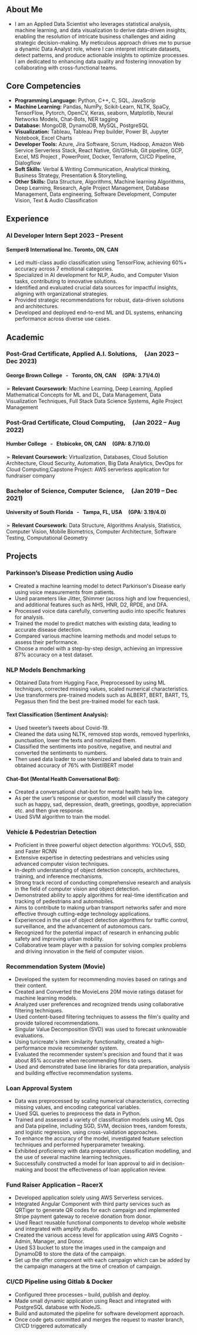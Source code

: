 ## About Me
*  I am an Applied Data Scientist who leverages statistical analysis, machine learning, and data visualization to derive data-driven insights, enabling the resolution of intricate business challenges and aiding strategic decision-making. My meticulous approach drives me to pursue a dynamic Data Analyst role, where I can interpret intricate datasets, detect patterns, and produce actionable insights to optimize processes. I am dedicated to enhancing data quality and fostering innovation by collaborating with cross-functional teams.

## Core Competencies
*  **Programming Language:** Python, C++, C, SQL, JavaScrip
*  **Machine Learning:** Pandas, NumPy, Scikit-Learn, NLTK, SpaCy, TensorFlow, Pytorch, OpenCV, Keras, seaborn, Matplotlib, Neural Networks Models, Chat-Bots, NER tagging
*  **Database:** MongoDB, DynamoDB, MySQL, PostgreSQL
*  **Visualization:** Tableau, Tableau Prep builder, Power BI, Jupyter Notebook, Excel Charts
*  **Developer Tools:** Azure, Jira Software, Scrum, Hadoop, Amazon Web Service Serverless Stack, React Native, Git/GitHub, Git pipeline, GCP, Excel, MS Project , PowerPoint, Docker, Terraform, CI/CD Pipeline, Dialogflow
*  **Soft Skills:** Verbal & Writing Communication, Analytical thinking, Business Strategy, Presentation & Storytelling,
*  **Other Skills:** Data Structure, Algorithms, Machine learning Algorithms, Deep Learning, Research, Agile Project Management, Database Management, Data engineering, Software Development, Computer Vision, Text & Audio Classification

## Experience
### AI Developer Intern 											              Sept 2023 – Present 
#### Semper8 International Inc.											          Toronto, ON, CAN
* Led multi-class audio classification using TensorFlow, achieving 60%+ accuracy across 7 emotional categories.
* Specialized in AI development for NLP, Audio, and Computer Vision tasks, contributing to innovative solutions.
* Identified and evaluated crucial data sources for impactful insights, aligning with organizational strategies.
* Provided strategic recommendations for robust, data-driven solutions and architectures.
* Developed and deployed end-to-end ML and DL systems, enhancing performance across diverse use cases.

## Academic
### Post-Grad Certificate, Applied A.I. Solutions, &nbsp; &nbsp; (Jan 2023 – Dec 2023)
#### George Brown College &nbsp; - &nbsp; Toronto, ON, CAN  &nbsp; &nbsp; (GPA: 3.71/4.0)                                                                                                                               
➢  **Relevant Coursework:** Machine Learning, Deep Learning, Applied Mathematical Concepts for ML and DL, Data Management, 
Data Visualization Techniques, Full Stack Data Science Systems, Agile Project Management
### Post-Grad Certificate, Cloud Computing, &nbsp; &nbsp; (Jan 2022 – Aug 2022)
#### Humber College &nbsp; - &nbsp; Etobicoke, ON, CAN   &nbsp; &nbsp; (GPA: 8.7/10.0)
➢  **Relevant Coursework:** Virtualization, Databases, Cloud Solution Architecture, Cloud Security, Automation, Big Data Analytics, 
DevOps for Cloud Computing,Capstone Project: AWS serverless application for fundraiser company
### Bachelor of Science, Computer Science, &nbsp; &nbsp; (Jan 2019 – Dec 2021)
#### University of South Florida &nbsp; - &nbsp; Tampa, FL, USA  &nbsp; &nbsp; (GPA: 3.19/4.0)
➢  **Relevant Coursework:** Data Structure, Algorithms Analysis, Statistics, Computer Vision, Mobile Biometrics, 
Computer Architecture, Software Testing, Computational Geometry

## Projects
### Parkinson’s Disease Prediction using Audio
* Created a machine learning model to detect Parkinson's Disease early using voice measurements from patients.
* Used parameters like Jitter, Shimmer (across high and low frequencies), and additional features such as NHS, HNR, D2, RPDE, and DFA.
* Processed voice data carefully, converting audio into specific features for analysis.
* Trained the model to predict matches with existing data, leading to accurate disease detection.
* Compared various machine learning methods and model setups to assess their performance.
* Choose a model with a step-by-step design, achieving an impressive 87% accuracy on a test dataset.

### NLP Models Benchmarking
* Obtained Data from Hugging Face, Preprocessed by using ML techniques, corrected missing values, scaled numerical characteristics.
* Use transformers pre-trained models such as ALBERT, BERT, BART, T5, Pegasus then find the best pre-trained model for each task.
#### Text Classification (Sentiment Analysis): 
  * Used tweeter’s tweets about Covid-19.
  * Cleaned the data using NLTK, removed stop words, removed hyperlinks, punctuation, lower the texts and normalized them.
  * Classified the sentiments into positive, negative, and neutral and converted the sentiments to numbers. 
  * Then used data loader to use tokenized and labeled data to train and obtained accuracy of 76% with DistllBERT model
#### Chat-Bot (Mental Health Conversational Bot):
  * Created a conversational chat-bot for mental health help line.
  * As per the user’s response or question, model will classify the category such as happy, sad, depression, death, greetings, goodbye, appreciation etc. and then give response.
  * Used SVM algorithm to train the model.

### Vehicle & Pedestrian Detection
*	Proficient in three powerful object detection algorithms: YOLOv5, SSD, and Faster RCNN
*	Extensive expertise in detecting pedestrians and vehicles using advanced computer vision techniques.
*	In-depth understanding of object detection concepts, architectures, training, and inference mechanisms. 
*	Strong track record of conducting comprehensive research and analysis in the field of computer vision and object detection.
*	Demonstrated ability to apply algorithms for real-time identification and tracking of pedestrians and automobiles.
*	Aims to contribute to making urban transport networks safer and more effective through cutting-edge technology applications.
*	Experienced in the use of object detection algorithms for traffic control, surveillance, and the advancement of autonomous cars.
*	Recognized for the potential impact of research in enhancing public safety and improving urban mobility.
*	Collaborative team player with a passion for solving complex problems and driving innovation in the field of computer vision.

### Recommendation System (Movie)
*  Developed the system for recommending movies based on ratings and their content.
*  Created and Converted the MovieLens 20M movie ratings dataset for machine learning models.
*  Analyzed user preferences and recognized trends using collaborative filtering techniques.
*  Used content-based filtering techniques to assess the film's quality and provide tailored recommendations.
*  Singular Value Decomposition (SVD) was used to forecast unknowable evaluations.
*  Using turicreate's item similarity functionality, created a high-performance movie recommender system.
*  Evaluated the recommender system's precision and found that it was about 85% accurate when recommending films to users.
*  Used and demonstrated base line libraries for data preparation, analysis and building effective recommendation systems.

### Loan Approval System
*  Data was preprocessed by scaling numerical characteristics, correcting missing values, and encoding categorical variables.
*  Used SQL queries to preprocess the data in Python.
*  Trained and assessed a variety of classification models using ML Ops and Data pipeline, including SGD, SVM, decision trees, random forests, and logistic regression, using cross-validation approaches.
*  To enhance the accuracy of the model, investigated feature selection techniques and performed hyperparameter tweaking.
*  Exhibited proficiency with data preparation, classification modelling, and the use of several machine learning techniques.
*  Successfully constructed a model for loan approval to aid in decision-making and boost the effectiveness of loan application review.

### Fund Raiser Application – RacerX 
*  Developed application solely using AWS Serverless services.
*  Integrated Angular Component with third party services such as QRTiger to generate QR codes for each campaign and implemented Stripe payment gateway to receive donation from donor.
*  Used React reusable functional components to develop whole website and integrated with amplify studio.
*  Created the various access level for application using AWS Cognito - Admin, Manager, and Donor.
*  Used S3 bucket to store the images used in the campaign and DynamoDB to store the data of the campaign.
*  Set up the offer component with each campaign which can be added by the campaign managers at the time of creation of campaign.

### CI/CD Pipeline using Gitlab & Docker
* Configured three processes – build, publish and deploy. 
* Made small dynamic application using React and integrated with PostgreSQL database with NodeJS.
* Build and automated the pipeline for software development approach.
* Once code gets committed and merges the request to master branch, CI/CD triggered automatically
